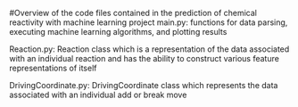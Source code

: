 #Overview of the code files contained in the prediction of chemical reactivity with machine learning project
main.py: functions for data parsing, executing machine learning algorithms, and plotting results

Reaction.py: Reaction class which is a representation of the data associated with an individual reaction and has the ability to construct various feature representations of itself

DrivingCoordinate.py: DrivingCoordinate class which represents the data associated with an individual add or break move
